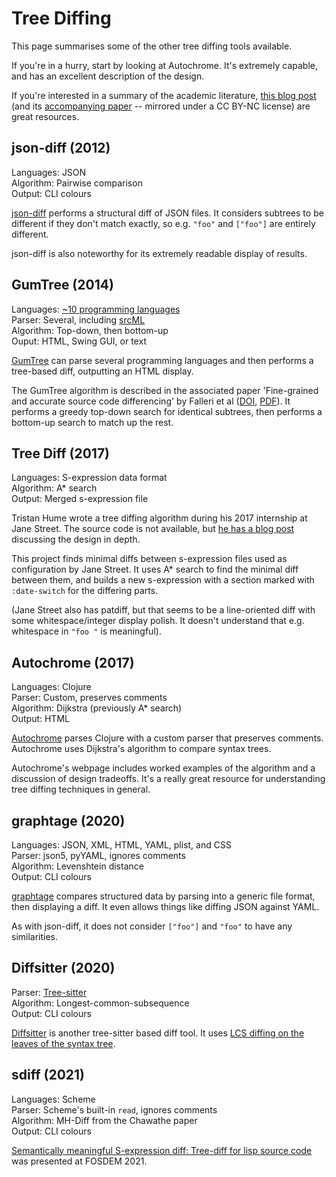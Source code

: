 # Tree Diffing

This page summarises some of the other tree diffing tools available.

If you're in a hurry, start by looking at Autochrome. It's extremely
capable, and has an excellent description of the design.

If you're interested in a summary of the academic literature, [this
blog
post](http://useless-factor.blogspot.com/2008/01/matching-diffing-and-merging-xml.html)
(and its [accompanying
paper](http://useless-factor.blogspot.com/2008/01/matching-diffing-and-merging-xml.html)
-- mirrored under a CC BY-NC license) are great resources.

## json-diff (2012)

Languages: JSON  
Algorithm: Pairwise comparison  
Output: CLI colours  

[json-diff](https://github.com/andreyvit/json-diff) performs a
structural diff of JSON files. It considers subtrees to be different
if they don't match exactly, so e.g. `"foo"` and `["foo"]` are
entirely different.

json-diff is also noteworthy for its extremely readable display of
results.

## GumTree (2014)

Languages: [~10 programming
languages](https://github.com/GumTreeDiff/gumtree/wiki/Languages)  
Parser: Several, including [srcML](https://www.srcml.org/)  
Algorithm: Top-down, then bottom-up  
Ouput: HTML, Swing GUI, or text

[GumTree](https://github.com/GumTreeDiff/gumtree) can parse several
programming languages and then performs a tree-based diff, outputting
an HTML display.

The GumTree algorithm is described in the associated paper
'Fine-grained and accurate source code differencing' by Falleri et al
([DOI](http://doi.acm.org/10.1145/2642937.2642982),
[PDF](https://hal.archives-ouvertes.fr/hal-01054552/document)). It
performs a greedy top-down search for identical subtrees, then
performs a bottom-up search to match up the rest.

## Tree Diff (2017)

Languages: S-expression data format  
Algorithm: A* search  
Output: Merged s-expression file

Tristan Hume wrote a tree diffing algorithm during his 2017 internship
at Jane Street. The source code is not available, but [he has a blog
post](https://thume.ca/2017/06/17/tree-diffing/) discussing the design
in depth.

This project finds minimal diffs between s-expression files used as
configuration by Jane Street. It uses A* search to find the minimal
diff between them, and builds a new s-expression with a section marked
with `:date-switch` for the differing parts.

(Jane Street also has patdiff, but that seems to be a line-oriented
diff with some whitespace/integer display polish. It doesn't
understand that e.g. whitespace in `"foo "` is meaningful).

## Autochrome (2017)

Languages: Clojure  
Parser: Custom, preserves comments  
Algorithm: Dijkstra (previously A* search)  
Output: HTML  

[Autochrome](https://fazzone.github.io/autochrome.html) parses Clojure
with a custom parser that preserves comments. Autochrome uses
Dijkstra's algorithm to compare syntax trees.

Autochrome's webpage includes worked examples of the algorithm and a
discussion of design tradeoffs. It's a really great resource for
understanding tree diffing techniques in general.

## graphtage (2020)

Languages: JSON, XML, HTML, YAML, plist, and CSS  
Parser: json5, pyYAML, ignores comments  
Algorithm: Levenshtein distance  
Output: CLI colours  

[graphtage](https://blog.trailofbits.com/2020/08/28/graphtage/)
compares structured data by parsing into a generic file format, then
displaying a diff. It even allows things like diffing JSON against
YAML.

As with json-diff, it does not consider `["foo"]` and `"foo"` to have
any similarities.

## Diffsitter (2020)

Parser: [Tree-sitter](https://tree-sitter.github.io/tree-sitter/)  
Algorithm: Longest-common-subsequence  
Output: CLI colours

[Diffsitter](https://github.com/afnanenayet/diffsitter) is another
tree-sitter based diff tool. It uses [LCS diffing on the leaves of the
syntax
tree](https://github.com/afnanenayet/diffsitter/blob/b0fd72612c6fcfdb8c061d3afa3bea2b0b754f33/src/ast.rs#L310-L313).

## sdiff (2021)

Languages: Scheme  
Parser: Scheme's built-in `read`, ignores comments  
Algorithm: MH-Diff from the Chawathe paper  
Output: CLI colours

[Semantically meaningful S-expression diff: Tree-diff for lisp source
code](https://archive.fosdem.org/2021/schedule/event/sexpressiondiff/)
was presented at FOSDEM 2021.


